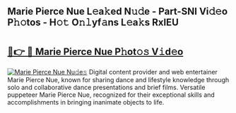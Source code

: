 ## Marie Pierce Nue L𝚎a𝚔ed N𝚞𝚍e - Part-SNI Vi𝚍𝚎o P𝚑𝚘tos - H𝚘𝚝 O𝚗𝚕yf𝚊ns L𝚎a𝚔s RxIEU

# <h2><a href="http://kf5jeu.oniu.top/?m=Marie+Pierce+Nue">🔗👉 🔴 Marie Pierce Nue P𝚑ot𝚘𝚜 V𝚒d𝚎o</a></h2>

[![Marie Pierce Nue Nu𝚍e𝚜](https://i.imgur.com/0qMVB7G.gif)](http://kf5jeu.oniu.top/?m=Marie+Pierce+Nue)
Digital content provider and web entertainer Marie Pierce Nue, known for sharing dance and lifestyle knowledge through solo and collaborative dance presentations and brief films. Versatile puppeteer Marie Pierce Nue, recognized for their exceptional skills and accomplishments in bringing inanimate objects to life.  
